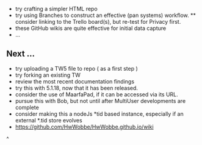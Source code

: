 * try crafting a simpler HTML repo
* try using Branches to construct an effective (pan systems) workflow.
** consider linking to the Trello board(s), but re-test for Privacy first.
* these GitHub wikis are quite effective for initial data capture
* ...
<h2> Next ...</h2>

* try uploading a TW5 file to repo ( as a first step )
* try forking an existing TW
* review the most recent documentation findings
* try this with 5.1.18, now that it has been released.
* consider the use of MaarfaPad, if it can be accessed via its URL.
* pursue this with Bob, but not until after MultiUser developments are complete
* consider making this a nodeJs *tid based instance, especially if an external *.tid store evolves
* https://github.com/HwWobbe/HwWobbe.github.io/wiki

^
